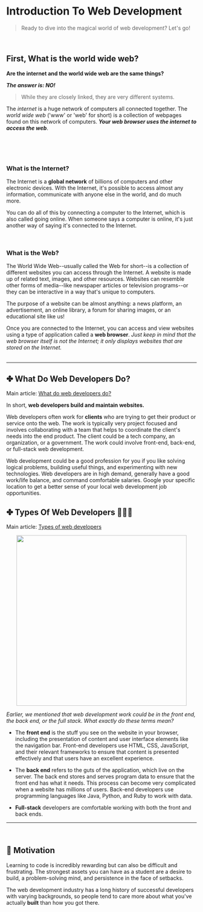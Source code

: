 # Introduction To Web Development

> Ready to dive into the magical world of web development? Let's go!

<br>

## First, What is the world wide web?

**Are the internet and the world wide web are the same things?**

**_The answer is: NO!_**

> While they are closely linked, they are very different systems.

The _internet_ is a huge network of computers all connected together. The _world wide web_ ('www' or 'web' for short) is a collection of webpages found on this network of computers. **_Your web browser uses the internet to access the web_**.


<br>
<br>
<br>


### What is the Internet?

The Internet is a **global network** of billions of computers and other electronic devices. With the Internet, it's possible to access almost any information, communicate with anyone else in the world, and do much more.

You can do all of this by connecting a computer to the Internet, which is also called going online. When someone says a computer is online, it's just another way of saying it's connected to the Internet.

<br>

### What is the Web?

The World Wide Web--usually called the Web for short--is a collection of different websites you can access through the Internet. A website is made up of related text, images, and other resources. Websites can resemble other forms of media--like newspaper articles or television programs--or they can be interactive in a way that's unique to computers.

The purpose of a website can be almost anything: a news platform, an advertisement, an online library, a forum for sharing images, or an educational site like us!

Once you are connected to the Internet, you can access and view websites using a type of application called a **web browser**. _Just keep in mind that the web browser itself is not the Internet; it only displays websites that are stored on the Internet._<br>
<br>

--------------------------------------------------------------------------------

## ✤ What Do Web Developers Do?

Main article: [What do web developers do?](https://www.theodinproject.com/courses/web-development-101/lessons/introduction-to-web-development#what-do-web-developers-do)

In short, **web developers build and maintain websites.**

Web developers often work for **clients** who are trying to get their product or service onto the web. The work is typically very project focused and involves collaborating with a team that helps to coordinate the client's needs into the end product. The client could be a tech company, an organization, or a government. The work could involve front-end, back-end, or full-stack web development.

Web development could be a good profession for you if you like solving logical problems, building useful things, and experimenting with new technologies. Web developers are in high demand, generally have a good work/life balance, and command comfortable salaries. Google your specific location to get a better sense of your local web development job opportunities.

## ✤ Types Of Web Developers 👨🏾‍💻

Main article: [Types of web developers](https://www.theodinproject.com/courses/web-development-101/lessons/introduction-to-web-development#what-do-web-developers-do)


<p align="center">
  <img width="450" src="https://blog.hyperiondev.com/wp-content/uploads/2018/10/Blog-Gif.gif">
</p>

_Earlier, we mentioned that web development work could be in the front end, the back end, or the full stack. What exactly do these terms mean?_

- The **front end** is the stuff you see on the website in your browser, including the presentation of content and user interface elements like the navigation bar. Front-end developers use HTML, CSS, JavaScript, and their relevant frameworks to ensure that content is presented effectively and that users have an excellent experience.

- The **back end** refers to the guts of the application, which live on the server. The back end stores and serves program data to ensure that the front end has what it needs. This process can become very complicated when a website has millions of users. Back-end developers use programming languages like Java, Python, and Ruby to work with data.

- **Full-stack** developers are comfortable working with both the front and back ends.

--------------------------------------------------------------------------------

<br>

## 🤞 Motivation

Learning to code is incredibly rewarding but can also be difficult and frustrating. The strongest assets you can have as a student are a desire to build, a problem-solving mind, and persistence in the face of setbacks.

The web development industry has a long history of successful developers with varying backgrounds, so people tend to care more about what you've actually **built** than how you got there.
